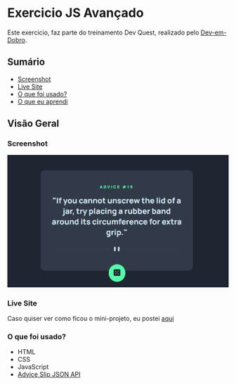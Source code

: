 # Exercicio JS Avançado

Este exercicio, faz parte do treinamento Dev Quest, realizado pelo [Dev-em-Dobro](https://www.youtube.com/c/DevemDobro).

## Sumário

  - [Screenshot](#screenshot)
  - [Live Site](#live-site)
  - [O que foi usado?](#o-que-foi-usado?)
  - [O que eu aprendi](#o-que-eu-aprendi)

## Visão Geral

### Screenshot

![](/src/design/ex-js-avancado2.gif)


### Live Site

Caso quiser ver como ficou o mini-projeto, eu postei [aqui](https://legss.github.io/advisor-generator/)


### O que foi usado?

- HTML
- CSS
- JavaScript
- [Advice Slip JSON API](https://api.adviceslip.com/)

